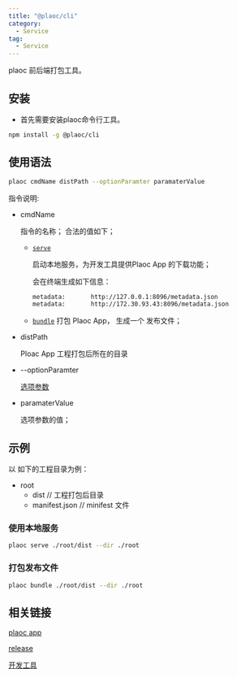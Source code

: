 ```yaml
---
title: "@plaoc/cli"
category:
  - Service 
tag:
  - Service 
---
```


plaoc 前后端打包工具。

## 安装

 - 首先需要安装plaoc命令行工具。

```bash
npm install -g @plaoc/cli
```

## 使用语法

  ```bash
  plaoc cmdName distPath --optionParamter paramaterValue
  ```

  指令说明:
  
  - cmdName

    指令的名称；
    合法的值如下；

    - [`serve`](./serve.md) 
        
        启动本地服务，为开发工具提供Plaoc App 的下载功能；

        会在终端生成如下信息：

        ```bash
        metadata:       http://127.0.0.1:8096/metadata.json
        metadata:       http://172.30.93.43:8096/metadata.json
        ```

    - [`bundle`](./bundle.md) 打包 Plaoc App， 生成一个 发布文件；

  - distPath

    Ploac App 工程打包后所在的目录

  - --optionParamter

    [选项参数](./option-paramter.md)

  - paramaterValue

    选项参数的值；

## 示例

  以 如下的工程目录为例：
  - root            
    - dist          // 工程打包后目录
    - manifest.json // minifest 文件

  ### 使用本地服务
  ```bash
  plaoc serve ./root/dist --dir ./root
  ```


  ### 打包发布文件
  ```bash
  plaoc bundle ./root/dist --dir ./root
  ```

## 相关链接

  [plaoc app](../index.md)

  [release](../release/index.md)

  [开发工具](../developer-tool/index.md)
